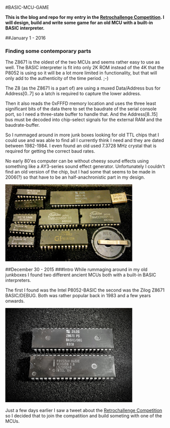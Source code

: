 #BASIC-MCU-GAME

__This is the blog and repo for my entry in the [Retrochallenge Competition](http://www.wickensonline.co.uk/retrochallenge-2012sc/). I will design, build and write some game for an old MCU with a built-in BASIC interpreter.__


##January 1 - 2016
### Finding some contemporary parts
The Z8671 is the oldest of the two MCUs and seems rather easy to use as well. The BASIC interpreter is fit into only 2K ROM instead of the 4K that the P8052 is using so it will be a lot more limited in functionality, but that will only add to the authenticity of the time period. ;-)

The Z8 (as the Z8671 is a part of) are using a muxed Data/Address bus for Address[0..7] so a latch is required to capture the lower address.

Then it also reads the 0xFFFD memory location and uses the three least significant bits of the data there to set the baudrate of the serial console port, so I need a three-state buffer to handle that.
And the Address[8..15] bus must be decoded into chip-select signals for the external RAM and the baudrate-buffer.

So I rummaged around in more junk boxes looking for old TTL chips that I could use and was able to find all I currently think I need and they are dated between 1982-1984. I even found an old used 7.3728 MHz crystal that is required for getting the correct baud rates.

No early 80'es computer can be without cheesy sound effects using something like a AY3-series sound effect generator. Unfortunately I couldn't find an old version of the chip, but I had some that seems to be made in 2006(?) so that have to be an half-anachronistic part in my design.

<img src=https://github.com/SmallRoomLabs/B52/raw/master/images/Z8671-parts.jpg width=400 />


##December 30 - 2015
###Intro
While rummaging around in my old junkboxes I found two different ancient MCUs both with a built-in BASIC interpreters.

The first I found was the Intel P8052-BASIC the second was the Zilog Z8671 BASIC/DEBUG. Both was rather popular back in 1983 and a few years onwards.

<img src=https://github.com/SmallRoomLabs/B52/raw/master/images/Z8671_P8052-BASIC.jpg width=400 />


Just a few days earlier I saw a tweet about the [Retrochallenge Competition](http://www.wickensonline.co.uk/retrochallenge-2012sc/) so I decided that to join the compatition and build someting with one of the MCUs. 


